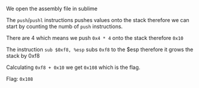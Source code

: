 We open the assembly file in sublime

The `push`/`pushl` instructions pushes values onto the stack therefore we can start by counting the numb of `push` instructions.

There are 4 which means we push `0x4 * 4` onto the stack therefore `0x10`

The instruction `sub $0xf8, %esp` subs `0xf8` to the $esp therefore it grows the stack by 0xf8

Calculating `0xf8 + 0x10` we get `0x108` which is the flag.

Flag: `0x108`
